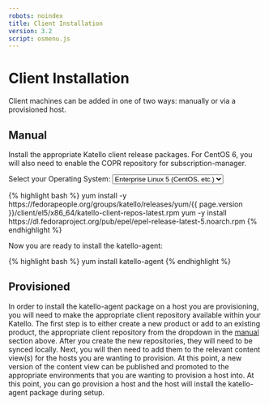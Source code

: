 ```yaml
---
robots: noindex
title: Client Installation
version: 3.2
script: osmenu.js
---
```


# Client Installation

Client machines can be added in one of two ways: manually or via a provisioned host.

## Manual

Install the appropriate Katello client release packages.  For CentOS 6, you will also need to enable the COPR repository for subscription-manager.

<p>
  Select your Operating System:
  <select id="operatingSystems">
     <option value="el5">Enterprise Linux 5 (CentOS, etc.)</option>
     <option value="el6">Enterprise Linux 6 (CentOS, etc.)</option>
     <option value="el7">Enterprise Linux 7 (CentOS, etc.)</option>
     <option value="f23">Fedora 23</option>
     <option value="f24">Fedora 24</option>
  </select>
</p>

<div id="el5" markdown="1">
{% highlight bash %}
yum install -y https://fedorapeople.org/groups/katello/releases/yum/{{ page.version }}/client/el5/x86_64/katello-client-repos-latest.rpm
yum -y install https://dl.fedoraproject.org/pub/epel/epel-release-latest-5.noarch.rpm
{% endhighlight %}
</div>

<div id="el6" style="display:none;" markdown="1">
{% highlight bash %}
wget https://copr.fedoraproject.org/coprs/dgoodwin/subscription-manager/repo/epel-6/dgoodwin-subscription-manager-epel-6.repo -O /etc/yum.repos.d/dgoodwin-subscription-manager-epel-6.repo
yum -y install https://dl.fedoraproject.org/pub/epel/epel-release-latest-6.noarch.rpm
yum install -y https://fedorapeople.org/groups/katello/releases/yum/{{ page.version }}/client/el6/x86_64/katello-client-repos-latest.rpm
{% endhighlight %}
</div>

<div id="el7" style="display:none;" markdown="1">
{% highlight bash %}
yum -y install https://dl.fedoraproject.org/pub/epel/epel-release-latest-7.noarch.rpm
yum install -y https://fedorapeople.org/groups/katello/releases/yum/{{ page.version }}/client/el7/x86_64/katello-client-repos-latest.rpm
{% endhighlight %}
</div>

<div id="f23" style="display:none;" markdown="1">
{% highlight bash %}
yum install -y https://fedorapeople.org/groups/katello/releases/yum/{{ page.version }}/client/f23/x86_64/katello-client-repos-latest.rpm
{% endhighlight %}
</div>

<div id="f24" style="display:none;" markdown="1">
{% highlight bash %}
yum install -y https://fedorapeople.org/groups/katello/releases/yum/{{ page.version }}/client/f24/x86_64/katello-client-repos-latest.rpm
{% endhighlight %}
</div>

Now you are ready to install the katello-agent:

{% highlight bash %}
yum install katello-agent
{% endhighlight %}

## Provisioned

In order to install the katello-agent package on a host you are provisioning, you will need to make the appropriate client repository available within your Katello. The first step is to either create a new product or add to an existing product, the appropriate client repository from the dropdown in the [manual](#manual) section above. After you create the new repositories, they will need to be synced locally. Next, you will then need to add them to the relevant content view(s) for the hosts you are wanting to provision. At this point, a new version of the content view can be published and promoted to the appropriate environments that you are wanting to provision a host into. At this point, you can go provision a host and the host will install the katello-agent package during setup.
